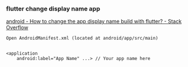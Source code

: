 ###  flutter change display name app


[android - How to change the app display name build with flutter? - Stack Overflow](https://stackoverflow.com/questions/49353199/how-to-change-the-app-display-name-build-with-flutter "android - How to change the app display name build with flutter? - Stack Overflow")


 

```
Open AndroidManifest.xml (located at android/app/src/main)


<application
    android:label="App Name" ...> // Your app name here
```
